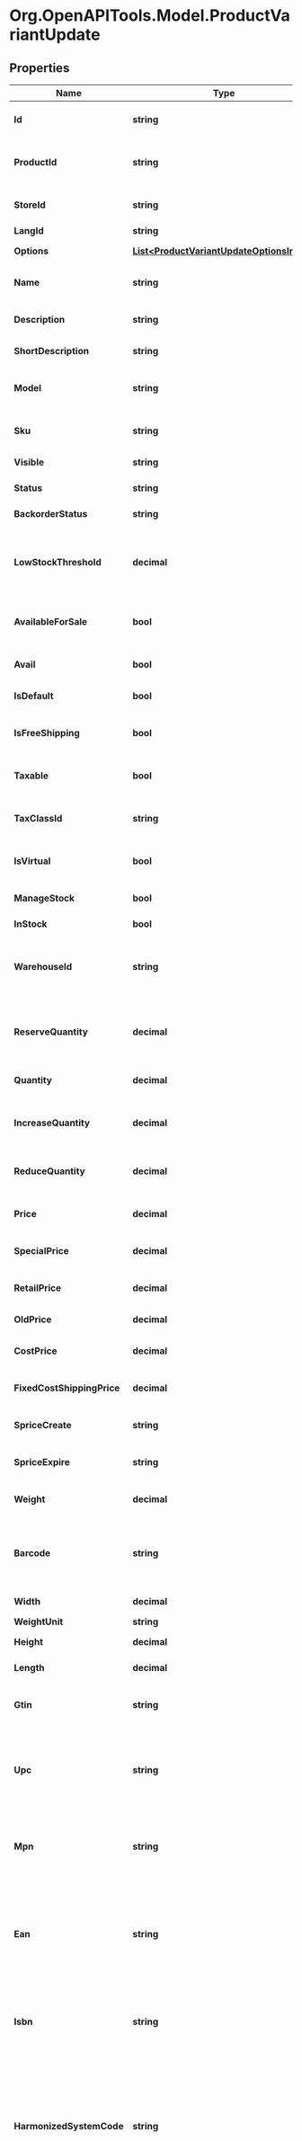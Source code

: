 # Org.OpenAPITools.Model.ProductVariantUpdate

## Properties

Name | Type | Description | Notes
------------ | ------------- | ------------- | -------------
**Id** | **string** | Defines variant update specified by variant id | [optional] 
**ProductId** | **string** | Defines product&#39;s id where the variant has to be updated | [optional] 
**StoreId** | **string** | Defines store id where the variant should be found | [optional] 
**LangId** | **string** | Language id | [optional] 
**Options** | [**List&lt;ProductVariantUpdateOptionsInner&gt;**](ProductVariantUpdateOptionsInner.md) | Defines variant&#39;s options list | [optional] 
**Name** | **string** | Defines variant&#39;s name that has to be updated | [optional] 
**Description** | **string** | Specifies variant&#39;s description | [optional] 
**ShortDescription** | **string** | Defines short description | [optional] 
**Model** | **string** | Specifies variant&#39;s model that has to be added | [optional] 
**Sku** | **string** | Defines new product&#39;s variant sku | [optional] 
**Visible** | **string** | Set visibility status | [optional] 
**Status** | **string** | Defines product variant&#39;s status | [optional] 
**BackorderStatus** | **string** | Set backorder status | [optional] 
**LowStockThreshold** | **decimal** | Specify the quantity threshold below which the product is considered low in stock | [optional] 
**AvailableForSale** | **bool** | Specifies the set of visible/invisible product&#39;s variants for sale | [optional] [default to true]
**Avail** | **bool** | Defines category&#39;s visibility status | [optional] [default to true]
**IsDefault** | **bool** | Defines as a default variant | [optional] 
**IsFreeShipping** | **bool** | Specifies variant&#39;s free shipping flag that has to be added | [optional] 
**Taxable** | **bool** | Specifies whether a tax is charged | [optional] [default to true]
**TaxClassId** | **string** | Defines tax classes where entity has to be added | [optional] 
**IsVirtual** | **bool** | Defines whether the product is virtual | [optional] [default to false]
**ManageStock** | **bool** | Defines inventory tracking for product variant | [optional] 
**InStock** | **bool** | Set stock status | [optional] 
**WarehouseId** | **string** | This parameter is used for selecting a warehouse where you need to set/modify a product quantity. | [optional] 
**ReserveQuantity** | **decimal** | This parameter allows to reserve/unreserve product variants quantity. | [optional] 
**Quantity** | **decimal** | Defines new products&#39; variants quantity | [optional] 
**IncreaseQuantity** | **decimal** | Defines the incremental changes in product quantity | [optional] [default to 0M]
**ReduceQuantity** | **decimal** | Defines the decrement changes in product quantity | [optional] [default to 0M]
**Price** | **decimal** | Defines new product&#39;s variant price | [optional] 
**SpecialPrice** | **decimal** | Defines new product&#39;s variant special price | [optional] 
**RetailPrice** | **decimal** | Defines new product&#39;s retail price | [optional] 
**OldPrice** | **decimal** | Defines product&#39;s old price | [optional] 
**CostPrice** | **decimal** | Defines new product&#39;s cost price | [optional] 
**FixedCostShippingPrice** | **decimal** | Specifies fixed cost shipping price | [optional] 
**SpriceCreate** | **string** | Defines the date of special price creation | [optional] 
**SpriceExpire** | **string** | Defines the term of special price offer duration | [optional] 
**Weight** | **decimal** | Weight | [optional] [default to 0M]
**Barcode** | **string** | A barcode is a unique code composed of numbers used as a product identifier. | [optional] 
**Width** | **decimal** | Defines product&#39;s width | [optional] 
**WeightUnit** | **string** | Weight Unit | [optional] 
**Height** | **decimal** | Defines product&#39;s height | [optional] 
**Length** | **decimal** | Defines product&#39;s length | [optional] 
**Gtin** | **string** | Global Trade Item Number. An GTIN is an identifier for trade items. | [optional] 
**Upc** | **string** | Universal Product Code. A UPC (UPC-A) is a commonly used identifer for many different products. | [optional] 
**Mpn** | **string** | Manufacturer Part Number. A MPN is an identifier of a particular part design or material used. | [optional] 
**Ean** | **string** | European Article Number. An EAN is a unique 8 or 13-digit identifier that many industries (such as book publishers) use to identify products. | [optional] 
**Isbn** | **string** | International Standard Book Number. An ISBN is a unique identifier for books. | [optional] 
**HarmonizedSystemCode** | **string** | Harmonized System Code. An HSC is a 6-digit identifier that allows participating countries to classify traded goods on a common basis for customs purposes | [optional] 
**CountryOfOrigin** | **string** | The country where the inventory item was made | [optional] 
**MetaTitle** | **string** | Defines unique meta title for each entity | [optional] 
**MetaDescription** | **string** | Defines unique meta description of a entity | [optional] 
**MetaKeywords** | **string** | Defines unique meta keywords for each entity | [optional] 
**Reindex** | **bool** | Is reindex required | [optional] [default to true]
**ClearCache** | **bool** | Is cache clear required | [optional] [default to true]

[[Back to Model list]](../README.md#documentation-for-models) [[Back to API list]](../README.md#documentation-for-api-endpoints) [[Back to README]](../README.md)

